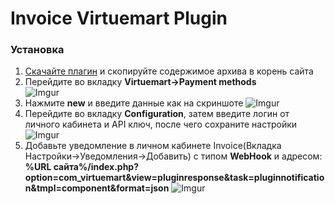 <h1>Invoice Virtuemart Plugin</h1>

<h3>Установка</h3>

1. [Скачайте плагин](https://github.com/Invoice-LLC/Invoice.Module.Joomla-Virtuemart.git) и скопируйте содержимое архива в корень сайта
2. Перейдите во вкладку **Virtuemart->Payment methods**<br>
![Imgur](https://imgur.com/Z4dR9eR.png)
3. Нажмите **new** и введите данные как на скриншоте
![Imgur](https://imgur.com/IeEpqoR.png)
3. Перейдите во вкладку **Configuration**, затем введите логин от личного кабинета и API ключ, после чего сохраните настройки
![Imgur](https://imgur.com/wUiCqEe.png)
4. Добавьте уведомление в личном кабинете Invoice(Вкладка Настройки->Уведомления->Добавить)
с типом **WebHook** и адресом: **%URL сайта%/index.php?option=com_virtuemart&view=pluginresponse&task=pluginnotification&tmpl=component&format=json**
![Imgur](https://imgur.com/LZEozhf.png)
